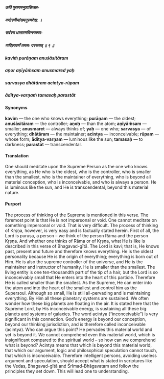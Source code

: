 ##### कविं पुराणमनुशासितार-
##### मणोरणीयांसमनुस्मरेद्य: ।
##### सर्वस्य धातारमचिन्त्यरूप-
##### मादित्यवर्णं तमस: परस्तात् ॥ ९ ॥

##### kaviṁ purāṇam anuśāsitāram
##### aṇor aṇīyāṁsam anusmared yaḥ
##### sarvasya dhātāram acintya-rūpam
##### āditya-varṇaṁ tamasaḥ parastāt

#### Synonyms

**kavim** — the one who knows everything; **purāṇam** — the oldest; **anuśāsitāram** — the controller; **aṇoḥ** — than the atom; **aṇīyāṁsam** — smaller; **anusmaret** — always thinks of; **yaḥ** — one who; **sarvasya** — of everything; **dhātāram** — the maintainer; **acintya** — inconceivable; **rūpam** — whose form; **āditya**-**varṇam** — luminous like the sun; **tamasaḥ** — to darkness; **parastāt** — transcendental.

#### Translation

One should meditate upon the Supreme Person as the one who knows everything, as He who is the oldest, who is the controller, who is smaller than the smallest, who is the maintainer of everything, who is beyond all material conception, who is inconceivable, and who is always a person. He is luminous like the sun, and He is transcendental, beyond this material nature.

#### Purport

The process of thinking of the Supreme is mentioned in this verse. The foremost point is that He is not impersonal or void. One cannot meditate on something impersonal or void. That is very difficult. The process of thinking of Kṛṣṇa, however, is very easy and is factually stated herein. First of all, the Lord is puruṣa, a person – we think of the person Rāma and the person Kṛṣṇa. And whether one thinks of Rāma or of Kṛṣṇa, what He is like is described in this verse of Bhagavad-gītā. The Lord is kavi; that is, He knows past, present and future and therefore knows everything. He is the oldest personality because He is the origin of everything; everything is born out of Him. He is also the supreme controller of the universe, and He is the maintainer and instructor of humanity. He is smaller than the smallest. The living entity is one ten-thousandth part of the tip of a hair, but the Lord is so inconceivably small that He enters into the heart of this particle. Therefore He is called smaller than the smallest. As the Supreme, He can enter into the atom and into the heart of the smallest and control him as the Supersoul. Although so small, He is still all-pervading and is maintaining everything. By Him all these planetary systems are sustained. We often wonder how these big planets are floating in the air. It is stated here that the Supreme Lord, by His inconceivable energy, is sustaining all these big planets and systems of galaxies. The word acintya (“inconceivable”) is very significant in this connection. God’s energy is beyond our conception, beyond our thinking jurisdiction, and is therefore called inconceivable (acintya). Who can argue this point? He pervades this material world and yet is beyond it. We cannot comprehend even this material world, which is insignificant compared to the spiritual world – so how can we comprehend what is beyond? Acintya means that which is beyond this material world, that which our argument, logic and philosophical speculation cannot touch, that which is inconceivable. Therefore intelligent persons, avoiding useless argument and speculation, should accept what is stated in scriptures like the Vedas, Bhagavad-gītā and Śrīmad-Bhāgavatam and follow the principles they set down. This will lead one to understanding.